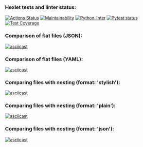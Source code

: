 ### Hexlet tests and linter status:
[![Actions Status](https://github.com/DenisTabakov/python-project-lvl2/workflows/hexlet-check/badge.svg)](https://github.com/DenisTabakov/python-project-lvl2/actions)
[![Maintainability](https://api.codeclimate.com/v1/badges/db267b5c01e760f71895/maintainability)](https://codeclimate.com/github/DenisTabakov/python-project-lvl2/maintainability)
[![Python linter](https://github.com/DenisTabakov/python-project-lvl2/actions/workflows/linter_flake8.yml/badge.svg)](https://github.com/DenisTabakov/python-project-lvl2/actions/workflows/linter_flake8.yml)
[![Pytest status](https://github.com/DenisTabakov/python-project-lvl2/actions/workflows/pytest_coverage.yml/badge.svg)](https://github.com/DenisTabakov/python-project-lvl2/actions/workflows/pytest_coverage.yml)
[![Test Coverage](https://api.codeclimate.com/v1/badges/db267b5c01e760f71895/test_coverage)](https://codeclimate.com/github/DenisTabakov/python-project-lvl2/test_coverage)


### Comparison of flat files (JSON):

[![asciicast](https://asciinema.org/a/521584.svg)](https://asciinema.org/a/521584)

### Comparison of flat files (YAML):
[![asciicast](https://asciinema.org/connect/b7d59a22-91b4-460d-9572-5a40053fe418)](https://asciinema.org/connect/b7d59a22-91b4-460d-9572-5a40053fe418)

### Comparing files with nesting (format: 'stylish'):
[![asciicast](https://asciinema.org/a/538405)](https://asciinema.org/a/538405)

### Comparing files with nesting (format: 'plain'):
[![asciicast](https://asciinema.org/a/538406)](https://asciinema.org/a/538406)

### Comparing files with nesting (format: 'json'):
[![asciicast](https://asciinema.org/a/538409)](https://asciinema.org/a/538409)
